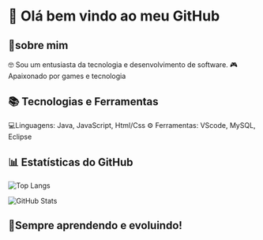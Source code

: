 # 👋 Olá bem vindo ao meu GitHub

## 📌sobre mim
🤓 Sou um entusiasta da tecnologia e desenvolvimento de software.
🎮 Apaixonado por games e tecnologia

## 📚 Tecnologias e Ferramentas
💻Linguagens: Java, JavaScript, Html/Css
⚙️ Ferramentas: VScode, MySQL, Eclipse

## 📊 Estatísticas do GitHub
![Top Langs](https://github-readme-stats.vercel.app/api/top-langs/?username=cleitonRB&layout=compact&theme=radical)

![GitHub Stats](https://github-readme-stats.vercel.app/api?username=cleitonRB&show_icons=true&theme=radical)

## 🚀Sempre aprendendo e evoluindo!
